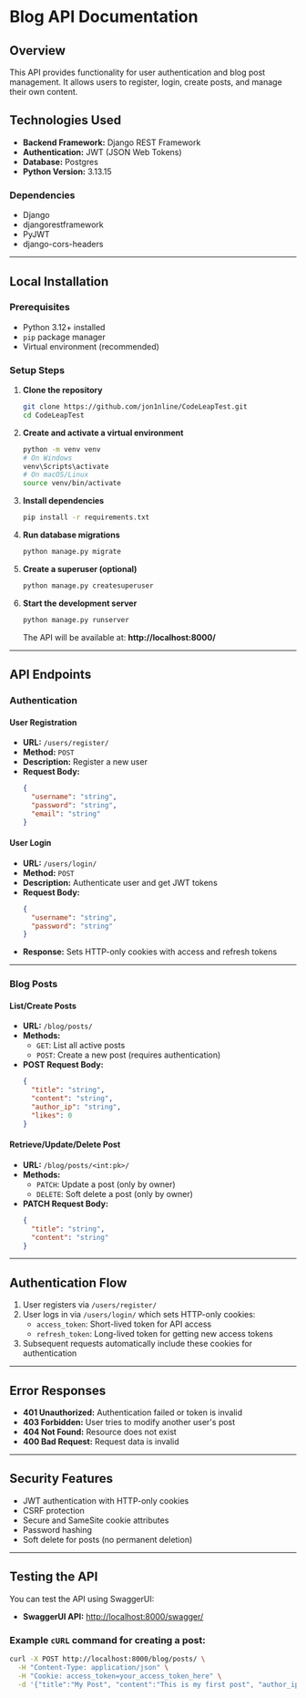 # Blog API Documentation

## Overview

This API provides functionality for user authentication and blog post management.
It allows users to register, login, create posts, and manage their own content.

## Technologies Used

- **Backend Framework:** Django REST Framework
- **Authentication:** JWT (JSON Web Tokens)
- **Database:** Postgres
- **Python Version:** 3.13.15

### Dependencies

- Django
- djangorestframework
- PyJWT
- django-cors-headers

---

## Local Installation

### Prerequisites

- Python 3.12+ installed
- `pip` package manager
- Virtual environment (recommended)

### Setup Steps

1. **Clone the repository**
   ```bash
   git clone https://github.com/jon1nline/CodeLeapTest.git
   cd CodeLeapTest
   ```

2. **Create and activate a virtual environment**
   ```bash
   python -m venv venv
   # On Windows
   venv\Scripts\activate
   # On macOS/Linux
   source venv/bin/activate
   ```

3. **Install dependencies**
   ```bash
   pip install -r requirements.txt
   ```

4. **Run database migrations**
   ```bash
   python manage.py migrate
   ```

5. **Create a superuser (optional)**
   ```bash
   python manage.py createsuperuser
   ```

6. **Start the development server**
   ```bash
   python manage.py runserver
   ```

   The API will be available at:
   **http://localhost:8000/**

---

## API Endpoints

### Authentication

#### User Registration

- **URL:** `/users/register/`
- **Method:** `POST`
- **Description:** Register a new user
- **Request Body:**
  ```json
  {
    "username": "string",
    "password": "string",
    "email": "string"
  }
  ```

#### User Login

- **URL:** `/users/login/`
- **Method:** `POST`
- **Description:** Authenticate user and get JWT tokens
- **Request Body:**
  ```json
  {
    "username": "string",
    "password": "string"
  }
  ```
- **Response:** Sets HTTP-only cookies with access and refresh tokens

---

### Blog Posts

#### List/Create Posts

- **URL:** `/blog/posts/`
- **Methods:**
  - `GET`: List all active posts
  - `POST`: Create a new post (requires authentication)
- **POST Request Body:**
  ```json
  {
    "title": "string",
    "content": "string",
    "author_ip": "string",
    "likes": 0
  }
  ```

#### Retrieve/Update/Delete Post

- **URL:** `/blog/posts/<int:pk>/`
- **Methods:**
  - `PATCH`: Update a post (only by owner)
  - `DELETE`: Soft delete a post (only by owner)
- **PATCH Request Body:**
  ```json
  {
    "title": "string",
    "content": "string"
  }
  ```

---

## Authentication Flow

1. User registers via `/users/register/`
2. User logs in via `/users/login/` which sets HTTP-only cookies:
   - `access_token`: Short-lived token for API access
   - `refresh_token`: Long-lived token for getting new access tokens
3. Subsequent requests automatically include these cookies for authentication

---

## Error Responses

- **401 Unauthorized:** Authentication failed or token is invalid
- **403 Forbidden:** User tries to modify another user's post
- **404 Not Found:** Resource does not exist
- **400 Bad Request:** Request data is invalid

---

## Security Features

- JWT authentication with HTTP-only cookies
- CSRF protection
- Secure and SameSite cookie attributes
- Password hashing
- Soft delete for posts (no permanent deletion)

---

## Testing the API

You can test the API using SwaggerUI:

- **SwaggerUI API:** [http://localhost:8000/swagger/](http://localhost:8000/swagger/)

### Example `cURL` command for creating a post:

```bash
curl -X POST http://localhost:8000/blog/posts/ \
  -H "Content-Type: application/json" \
  -H "Cookie: access_token=your_access_token_here" \
  -d '{"title":"My Post", "content":"This is my first post", "author_ip": "MyIP", likes: 0}'
```
